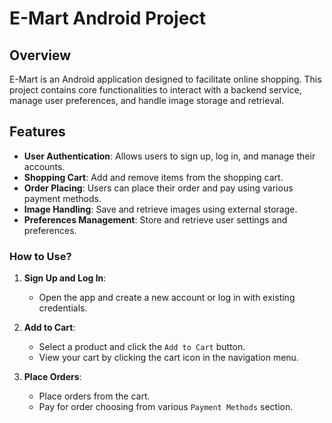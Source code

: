 # E-Mart Android Project

## Overview

E-Mart is an Android application designed to facilitate online shopping. This project contains core functionalities to interact with a backend service, manage user preferences, and handle image storage and retrieval.

## Features

- **User Authentication**: Allows users to sign up, log in, and manage their accounts.
- **Shopping Cart**: Add and remove items from the shopping cart.
- **Order Placing**: Users can place their order and pay using various payment methods.
- **Image Handling**: Save and retrieve images using external storage.
- **Preferences Management**: Store and retrieve user settings and preferences.

### How to Use?

1. **Sign Up and Log In**:
   - Open the app and create a new account or log in with existing credentials.

2. **Add to Cart**:
   - Select a product and click the `Add to Cart` button.
   - View your cart by clicking the cart icon in the navigation menu.

3. **Place Orders**:
   - Place orders from the cart.
   - Pay for order choosing from various `Payment Methods` section.
